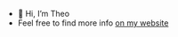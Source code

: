 - 👋 Hi, I’m Theo
- Feel free to find more info [on my website](https://people.eecs.berkeley.edu/~theophile/index.html)

<!---
TheoCabannes/TheoCabannes is a ✨ special ✨ repository because its `README.md` (this file) appears on your GitHub profile.
You can click the Preview link to take a look at your changes.
--->
